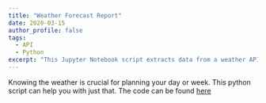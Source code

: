 ```yaml
---
title: "Weather Forecast Report"
date: 2020-03-15
author_profile: false
tags:
  - API
  - Python
excerpt: "This Jupyter Notebook script extracts data from a weather API to create a weater report."
---
```


Knowing the weather is crucial for planning your day or week. This python script can help you with just that. The code can be found [here](https://github.com/jckett/Weather-API)
